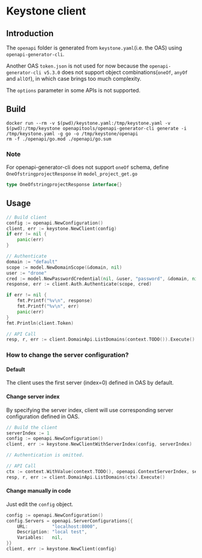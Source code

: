 # Keystone client

## Introduction
The `openapi` folder is generated from `keystone.yaml`(i.e. the OAS) using `openapi-generator-cli`.

Another OAS `token.json` is not used for now because the `openapi-generator-cli v5.3.0` does not support object combinations(`oneOf`, `anyOf` and `allOf`), in which case brings too much complexity.

The `options` parameter in some APIs is not supported. 
## Build
```shell
docker run --rm -v $(pwd)/keystone.yaml:/tmp/keystone.yaml -v $(pwd):/tmp/keystone openapitools/openapi-generator-cli generate -i /tmp/keystone.yaml -g go -o /tmp/keystone/openapi
rm -f ./openapi/go.mod ./openapi/go.sum
```
### Note
For openapi-generator-cli does not support `oneOf` schema, define `OneOfstringprojectResponse` in `model_project_get.go`
```go
type OneOfstringprojectResponse interface{}
````

## Usage
```go
// Build client
config := openapi.NewConfiguration()
client, err := keystone.NewClient(config)
if err != nil {
    panic(err)
}

// Authenticate
domain := "default"
scope := model.NewDomainScope(&domain, nil)
user := "drone"
cred := model.NewPasswordCredential(nil, &user, "password", &domain, nil)
response, err := client.Auth.Authenticate(scope, cred)

if err != nil {
    fmt.Printf("%v\n", response)
    fmt.Printf("%v\n", err)
    panic(err)
}
fmt.Println(client.Token)

// API Call
resp, r, err := client.DomainApi.ListDomains(context.TODO()).Execute()
```

### How to change the server configuration?
#### Default
The client uses the first server (index=0) defined in OAS by default.

#### Change server index
By specifying the server index, client will use corresponding server configuration defined in OAS.
```go
// Build the client
serverIndex := 1
config := openapi.NewConfiguration()
client, err := keystone.NewClientWithServerIndex(config, serverIndex)

// Authentication is omitted.

// API Call
ctx := context.WithValue(context.TODO(), openapi.ContextServerIndex, serverIndex)
resp, r, err := client.DomainApi.ListDomains(ctx).Execute()

```

#### Change manually in code
Just edit the `config` object.
```go
config := openapi.NewConfiguration()
config.Servers = openapi.ServerConfigurations{{
    URL:         "localhost:8000",
    Description: "local test",
    Variables:   nil,
}}
client, err := keystone.NewClient(config)
```